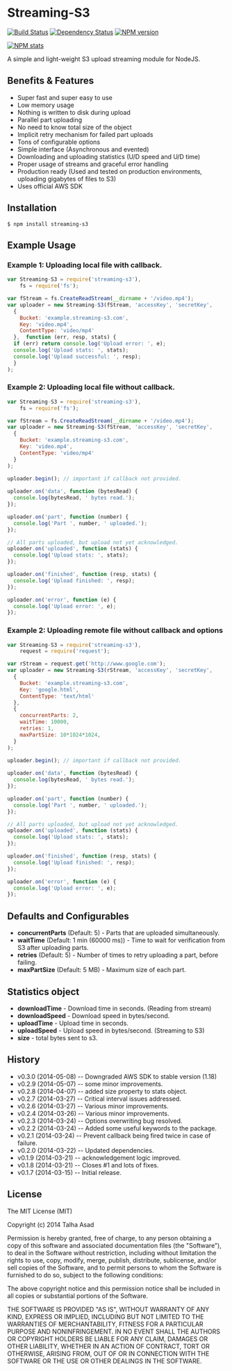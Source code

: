 # Streaming-S3

[![Build Status](https://travis-ci.org/mindblaze/streaming-s3.png?branch=master)](https://travis-ci.org/mindblaze/streaming-s3)
[![Dependency Status](https://www.versioneye.com/user/projects/5323a411ec13758e7d000109/badge.png)](https://www.versioneye.com/user/projects/5323a411ec13758e7d000109)
[![NPM version](https://badge.fury.io/js/streaming-s3.png)](http://badge.fury.io/js/streaming-s3)

[![NPM stats](https://nodei.co/npm/streaming-s3.png?downloads=true)](https://www.npmjs.org/package/streaming-s3)

A simple and light-weight S3 upload streaming module for NodeJS.


## Benefits & Features
* Super fast and super easy to use
* Low memory usage
* Nothing is written to disk during upload
* Parallel part uploading
* No need to know total size of the object
* Implicit retry mechanism for failed part uploads
* Tons of configurable options
* Simple interface (Asynchronous and evented)
* Downloading and uploading statistics (U/D speed and U/D time)
* Proper usage of streams and graceful error handling
* Production ready (Used and tested on production environments, uploading gigabytes of files to S3)
* Uses official AWS SDK


## Installation

```
$ npm install streaming-s3
```


## Example Usage


### Example 1: Uploading local file with callback.

```js
var Streaming-S3 = require('streaming-s3'),
    fs = require('fs');

var fStream = fs.CreateReadStream(__dirname + '/video.mp4');
var uploader = new Streaming-S3(fStream, 'accessKey', 'secretKey',
  {
    Bucket: 'example.streaming-s3.com',
    Key: 'video.mp4',
    ContentType: 'video/mp4'
  },  function (err, resp, stats) {
  if (err) return console.log('Upload error: ', e);
  console.log('Upload stats: ', stats);
  console.log('Upload successful: ', resp);
  }
);
```

### Example 2: Uploading local file without callback.

```js
var Streaming-S3 = require('streaming-s3'),
    fs = require('fs');

var fStream = fs.CreateReadStream(__dirname + '/video.mp4');
var uploader = new Streaming-S3(fStream, 'accessKey', 'secretKey',
  {
    Bucket: 'example.streaming-s3.com',
    Key: 'video.mp4',
    ContentType: 'video/mp4'
  }
);
  
uploader.begin(); // important if callback not provided.

uploader.on('data', function (bytesRead) {
  console.log(bytesRead, ' bytes read.');
});

uploader.on('part', function (number) {
  console.log('Part ', number, ' uploaded.');
});

// All parts uploaded, but upload not yet acknowledged.
uploader.on('uploaded', function (stats) {
  console.log('Upload stats: ', stats);
});

uploader.on('finished', function (resp, stats) {
  console.log('Upload finished: ', resp);
});

uploader.on('error', function (e) {
  console.log('Upload error: ', e);
});
```


### Example 2: Uploading remote file without callback and options

```js
var Streaming-S3 = require('streaming-s3'),
    request = require('request');

var rStream = request.get('http://www.google.com');
var uploader = new Streaming-S3(rStream, 'accessKey', 'secretKey',
  {
    Bucket: 'example.streaming-s3.com',
    Key: 'google.html',
    ContentType: 'text/html'
  },
  {
    concurrentParts: 2,
    waitTime: 10000,
    retries: 1,
    maxPartSize: 10*1024*1024,
  }
);
  
uploader.begin(); // important if callback not provided.

uploader.on('data', function (bytesRead) {
  console.log(bytesRead, ' bytes read.');
});

uploader.on('part', function (number) {
  console.log('Part ', number, ' uploaded.');
});

// All parts uploaded, but upload not yet acknowledged.
uploader.on('uploaded', function (stats) {
  console.log('Upload stats: ', stats);
});

uploader.on('finished', function (resp, stats) {
  console.log('Upload finished: ', resp);
});

uploader.on('error', function (e) {
  console.log('Upload error: ', e);
});
```

## Defaults and Configurables

* **concurrentParts** (Default: 5) - Parts that are uploaded simultaneously.
* **waitTime** (Default: 1 min (60000 ms)) - Time to wait for verification from S3 after uploading parts.
* **retries** (Default: 5) - Number of times to retry uploading a part, before failing.
* **maxPartSize** (Default: 5 MB) - Maximum size of each part.


## Statistics object

* **downloadTime** - Download time in seconds. (Reading from stream)
* **downloadSpeed** - Download speed in bytes/second.
* **uploadTime** - Upload time in seconds.
* **uploadSpeed** - Upload speed in bytes/second. (Streaming to S3)
* **size** - total bytes sent to s3.


## History
* v0.3.0 (2014-05-08) -- Downgraded AWS SDK to stable version (1.18)
* v0.2.9 (2014-05-07) -- some minor improvements.
* v0.2.8 (2014-04-07) -- added size property to stats object.
* v0.2.7 (2014-03-27) -- Critical interval issues addressed.
* v0.2.6 (2014-03-27) -- Various minor improvements.
* v0.2.4 (2014-03-26) -- Various minor improvements.
* v0.2.3 (2014-03-24) -- Options overwriting bug resolved.
* v0.2.2 (2014-03-24) -- Added some useful keywords to the package.
* v0.2.1 (2014-03-24) -- Prevent callback being fired twice in case of failure.
* v0.2.0 (2014-03-22) -- Updated dependencies.
* v0.1.9 (2014-03-21) -- acknowledgement logic improved.
* v0.1.8 (2014-03-21) -- Closes #1 and lots of fixes.
* v0.1.7 (2014-03-15) -- Initial release.


## License

The MIT License (MIT)

Copyright (c) 2014 Talha Asad

Permission is hereby granted, free of charge, to any person obtaining a copy
of this software and associated documentation files (the "Software"), to deal
in the Software without restriction, including without limitation the rights
to use, copy, modify, merge, publish, distribute, sublicense, and/or sell
copies of the Software, and to permit persons to whom the Software is
furnished to do so, subject to the following conditions:

The above copyright notice and this permission notice shall be included in all
copies or substantial portions of the Software.

THE SOFTWARE IS PROVIDED "AS IS", WITHOUT WARRANTY OF ANY KIND, EXPRESS OR
IMPLIED, INCLUDING BUT NOT LIMITED TO THE WARRANTIES OF MERCHANTABILITY,
FITNESS FOR A PARTICULAR PURPOSE AND NONINFRINGEMENT. IN NO EVENT SHALL THE
AUTHORS OR COPYRIGHT HOLDERS BE LIABLE FOR ANY CLAIM, DAMAGES OR OTHER
LIABILITY, WHETHER IN AN ACTION OF CONTRACT, TORT OR OTHERWISE, ARISING FROM,
OUT OF OR IN CONNECTION WITH THE SOFTWARE OR THE USE OR OTHER DEALINGS IN THE
SOFTWARE.